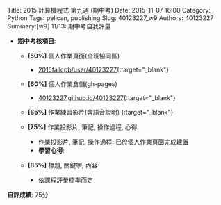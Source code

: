 Title: 2015 計算機程式 第九週 (期中考)
Date: 2015-11-07 16:00
Category: Python
Tags: pelican, publishing
Slug: 40123227_w9
Authors: 40123227
Summary:[w9] 11/13: 期中考自我評量


  * **期中考核項目**:
      * **[50%]** 個人作業頁面(全班協同區)
        * [2015fallcpb/user/40123227](http://2015fallhw.github.io/2015fallcpb/user/40123157/){:target="_blank"}
      * **[60%]** 個人作業倉儲(gh-pages)
        * [40123227.github.io/40123227](http://40123227.github.io/40123227/){:target="_blank"}
      * **[65%]** 作業練習影片(含語音說明)
        {:target="_blank"}
      * **[75%]** 作業投影片, 筆記, 操作過程, 心得
        * 作業投影片, 筆記, 操作過程: 已於個人作業頁面完成建置
        * **學習心得**:
            
      * **[85%]** 標題, 關鍵字, 內容
        * 依課程評量標準而定


  **自評成績**: 75分 
